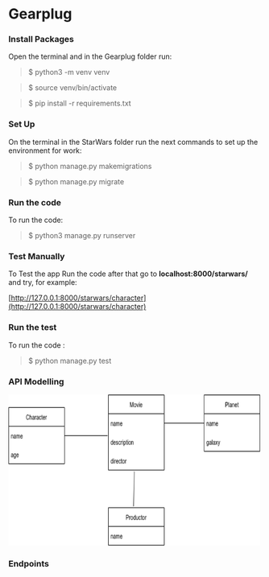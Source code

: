 # Gearplug

### Install Packages

Open the terminal and in the Gearplug folder run:

> $ python3 -m venv venv

> $ source venv/bin/activate

> $ pip install -r requirements.txt

### Set Up

On the terminal in the StarWars folder run the next commands to set up the environment for work:

> $ python manage.py makemigrations

> $ python manage.py migrate


### Run the code
To run the code:

> $ python3 manage.py runserver


### Test Manually
To Test the app Run the code after that go to **localhost:8000/starwars/** and try, for example:

[http://127.0.0.1:8000/starwars/character](http://127.0.0.1:8000/starwars/character)

### Run the test
To run the code :

> $ python manage.py test

### API Modelling

<img src="imagen.png" alt="MarineGEO circle logo" style="height: 300px; width:500px;"/>

### Endpoints
